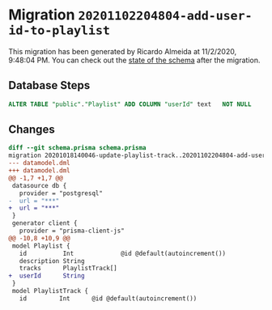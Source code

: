# Migration `20201102204804-add-user-id-to-playlist`

This migration has been generated by Ricardo Almeida at 11/2/2020, 9:48:04 PM.
You can check out the [state of the schema](./schema.prisma) after the migration.

## Database Steps

```sql
ALTER TABLE "public"."Playlist" ADD COLUMN "userId" text   NOT NULL 
```

## Changes

```diff
diff --git schema.prisma schema.prisma
migration 20201018140046-update-playlist-track..20201102204804-add-user-id-to-playlist
--- datamodel.dml
+++ datamodel.dml
@@ -1,7 +1,7 @@
 datasource db {
   provider = "postgresql"
-  url = "***"
+  url = "***"
 }
 generator client {
   provider = "prisma-client-js"
@@ -10,8 +10,9 @@
 model Playlist {
   id          Int             @id @default(autoincrement())
   description String
   tracks      PlaylistTrack[]
+  userId      String
 }
 model PlaylistTrack {
   id         Int      @id @default(autoincrement())
```


